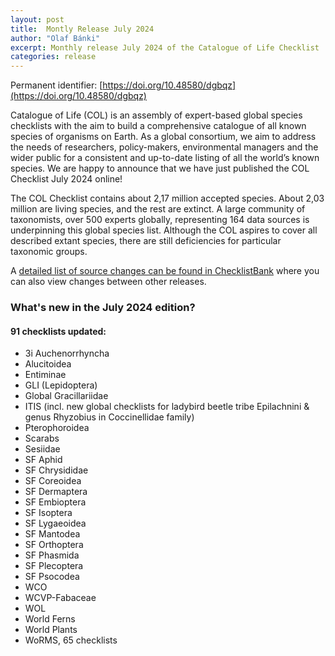 ```yaml
---
layout: post
title:  Montly Release July 2024
author: "Olaf Bánki"
excerpt: Monthly release July 2024 of the Catalogue of Life Checklist
categories: release
---
```


Permanent identifier: [https://doi.org/10.48580/dgbqz](https://doi.org/10.48580/dgbqz)

Catalogue of Life (COL) is an assembly of expert-based global species checklists with the aim to build a comprehensive catalogue of all known species of organisms on Earth. As a global consortium, we aim to address the needs of researchers, policy-makers, environmental managers and the wider public for a consistent and up-to-date listing of all the world’s known species. We are happy to announce that we have just published the COL Checklist July 2024 online!

The COL Checklist contains about 2,17 million accepted species. About 2,03 million are living species, and the rest are extinct. A large community of taxonomists, over 500 experts globally, representing 164 data sources is underpinning this global species list.
Although the COL aspires to cover all described extant species, there are still deficiencies for particular taxonomic groups.

A [detailed list of source changes can be found in ChecklistBank](https://www.checklistbank.org/dataset/300004/sourcemetrics?hideUnchanged=true&releaseKey=299029) where you can also view changes between other releases.

### What's new in the July 2024 edition?

#### 91 checklists updated:

 * 3i Auchenorrhyncha
 * Alucitoidea
 * Entiminae
 * GLI (Lepidoptera)
 * Global Gracillariidae
 * ITIS (incl. new global checklists for ladybird beetle tribe Epilachnini & genus Rhyzobius in Coccinellidae family)
 * Pterophoroidea
 * Scarabs
 * Sesiidae
 * SF Aphid
 * SF Chrysididae
 * SF Coreoidea
 * SF Dermaptera
 * SF Embioptera
 * SF Isoptera
 * SF Lygaeoidea
 * SF Mantodea
 * SF Orthoptera
 * SF Phasmida
 * SF Plecoptera
 * SF Psocodea
 * WCO
 * WCVP-Fabaceae
 * WOL
 * World Ferns
 * World Plants
 * WoRMS, 65 checklists
